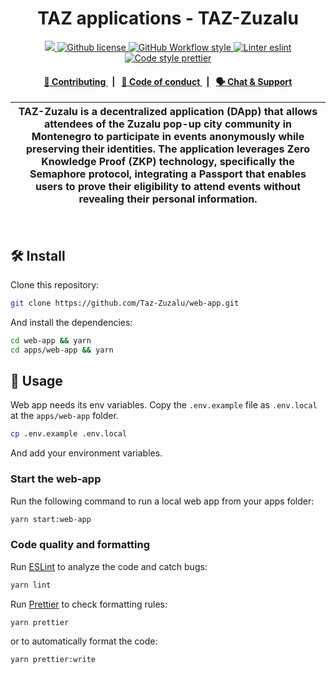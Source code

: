 <p align="center">
    <h1 align="center">
        TAZ applications - TAZ-Zuzalu
    </h1>
</p>

<p align="center">
    <a href="https://github.com/semaphore-protocol/taz-apps" target="_blank">
        <img src="https://img.shields.io/badge/project-TAZ-blue?style=flat-square">
    </a>
    <a href="https://github.com/semaphore-protocol/taz-apps/blob/main/LICENSE">
        <img alt="Github license" src="https://img.shields.io/github/license/semaphore-protocol/taz-apps.svg?style=flat-square">
    </a>
    <a href="https://github.com/semaphore-protocol/taz-apps/actions?query=workflow%3Astyle">
        <img alt="GitHub Workflow style" src="https://img.shields.io/github/workflow/status/semaphore-protocol/taz-apps/style?label=style&style=flat-square&logo=github">
    </a>
    <a href="https://eslint.org/">
        <img alt="Linter eslint" src="https://img.shields.io/badge/linter-eslint-8080f2?style=flat-square&logo=eslint">
    </a>
    <a href="https://prettier.io/">
        <img alt="Code style prettier" src="https://img.shields.io/badge/code%20style-prettier-f8bc45?style=flat-square&logo=prettier">
    </a>
</p>

<div align="center">
    <h4>
        <a href="/CONTRIBUTING.md">
            👥 Contributing
        </a>
        <span>&nbsp;&nbsp;|&nbsp;&nbsp;</span>
        <a href="/CODE_OF_CONDUCT.md">
            🤝 Code of conduct
        </a>
        <span>&nbsp;&nbsp;|&nbsp;&nbsp;</span>
        <a href="https://discord.gg/6mSdGHnstH">
            🗣️ Chat &amp; Support
        </a>
    </h4>
</div>

| TAZ-Zuzalu is a decentralized application (DApp) that allows attendees of the Zuzalu pop-up city community in Montenegro to participate in events anonymously while preserving their identities. The application leverages Zero Knowledge Proof (ZKP) technology, specifically the Semaphore protocol, integrating a Passport that enables users to prove their eligibility to attend events without revealing their personal information.
| -------------------------------------------------------------------------------------------------------------------------------------------------------------------------------------------------------------------------------------------------------------------------------------------------------------------------------------------------------------------------- |

<br>

## 🛠 Install

Clone this repository:

```bash
git clone https://github.com/Taz-Zuzalu/web-app.git
```

And install the dependencies:

```bash
cd web-app && yarn
cd apps/web-app && yarn
```

## 📜 Usage

Web app needs its env variables. Copy the `.env.example` file as `.env.local` at the `apps/web-app` folder.

```bash
cp .env.example .env.local
```

And add your environment variables.

### Start the web-app

Run the following command to run a local web app from your apps folder:

```bash
yarn start:web-app
```

### Code quality and formatting

Run [ESLint](https://eslint.org/) to analyze the code and catch bugs:

```bash
yarn lint
```

Run [Prettier](https://prettier.io/) to check formatting rules:

```bash
yarn prettier
```

or to automatically format the code:

```bash
yarn prettier:write
```